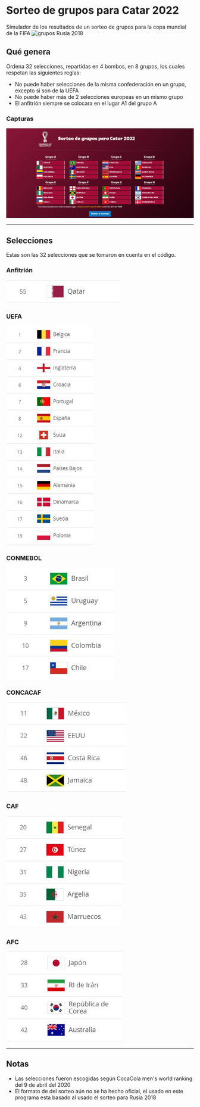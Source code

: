 # Sorteo de grupos para Catar 2022
Simulador de los resultados de un sorteo de grupos para la copa mundial de la FIFA
![grupos Rusia 2018](https://www.sinembargo.mx/wp-content/uploads/2017/12/dp-qnwtw0aiz4qc.jpg) 

## Qué genera
Ordena 32 selecciones, repartidas en 4 bombos, en 8 grupos, los cuales respetan las siguientes reglas:

- No puede haber selecciones de la misma confederación en un grupo, excepto si son de la UEFA
- No puede haber más de 2 selecciones europeas en un mismo grupo
- El anfitrión siempre se colocara en el lugar A1 del grupo A

### Capturas
![resultados](https://github.com/Noob-Sammy/sorteo-grupos-catar2022/blob/graphic/capturas/resultados.JPG)
___
## Selecciones
Estas son las 32 selecciones que se tomaron en cuenta en el código.
### Anfitrión
![Qatar](https://github.com/Noob-Sammy/sorteo-grupos-catar2022/blob/master/capturas/anfitrion.JPG)
### UEFA
![Europa](https://github.com/Noob-Sammy/sorteo-grupos-catar2022/blob/master/capturas/uefa.JPG)
### CONMEBOL
![Sudamérica](https://github.com/Noob-Sammy/sorteo-grupos-catar2022/blob/master/capturas/conmebol.JPG)
### CONCACAF
![Norteamérica](https://github.com/Noob-Sammy/sorteo-grupos-catar2022/blob/master/capturas/concacaf.JPG)
### CAF
![África](https://github.com/Noob-Sammy/sorteo-grupos-catar2022/blob/master/capturas/caf.JPG)
### AFC
![Asia](https://github.com/Noob-Sammy/sorteo-grupos-catar2022/blob/master/capturas/afc.JPG)
___
## Notas
- Las selecciones fueron escogidas según CocaCola men's world ranking del 9 de abril del 2020
- El formato de del sorteo aún no se ha hecho oficial, el usado en este programa esta basado al usado el sorteo para Rusia 2018
